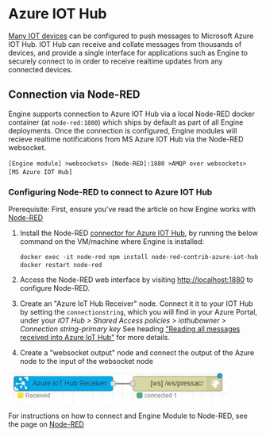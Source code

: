 # Azure IOT Hub

[Many IOT devices](https://catalog.azureiotsolutions.com/) can be configured to push messages to Microsoft Azure IOT Hub. IOT Hub can receive and collate messages from thousands of devices, and provide a single interface for applications such as Engine to securely connect to in order to receive realtime updates from any connected devices.

## Connection via Node-RED

Engine supports connection to Azure IOT Hub via a local Node-RED docker container \(at `node-red:1880`\) which ships by default as part of all Engine deployments. Once the connection is configured, Engine modules will recieve realtime notifications from MS Azure IOT Hub via the Node-RED websocket.

`[Engine module] >websockets> [Node-RED]:1880 >AMQP over websockets> [MS Azure IOT Hub]`

### Configuring Node-RED to connect to Azure IOT Hub

Prerequisite: First, ensure you've read the article on how Engine works with [Node-RED](node-red.md)

1. Install the Node-RED [connector for Azure IOT Hub](https://flows.nodered.org/node/node-red-contrib-azure-iot-hub), by running the below command on the VM/machine where Engine is installed:

   ```text
   docker exec -it node-red npm install node-red-contrib-azure-iot-hub
   docker restart node-red
   ```

2. Access the Node-RED web interface by visiting [http://localhost:1880](http://localhost:1880) to configure Node-RED.
3. Create an "Azure IoT Hub Receiver" node. Connect it it to your IOT Hub by setting the `connectionstring`, which you will find in your Azure Portal, under your _IOT Hub &gt; Shared Access policies &gt; iothubowner &gt; Connection string-primary key_ See heading ["Reading all messages received into Azure IoT Hub"](https://flows.nodered.org/node/node-red-contrib-azure-iot-hub) for more details.
4. Create a "websocket output" node and connect the output of the Azure node to the input of the websocket node

![Azure IoT Hub Receiver connected to Node-RED Websocket Module](../../.gitbook/assets/node-red_azure_websocket.JPG)

For instructions on how to connect and Engine Module to Node-RED, see the page on [Node-RED](node-red.md)

